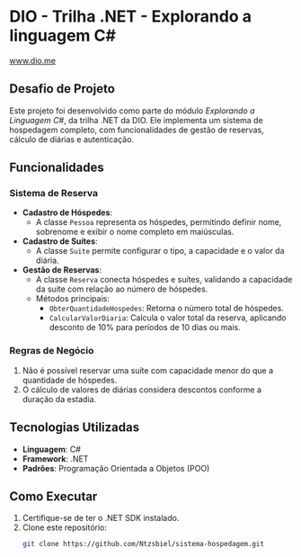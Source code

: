 # DIO - Trilha .NET - Explorando a linguagem C#
www.dio.me

## Desafio de Projeto
Este projeto foi desenvolvido como parte do módulo *Explorando a Linguagem C#*, da trilha .NET da DIO. Ele implementa um sistema de hospedagem completo, com funcionalidades de gestão de reservas, cálculo de diárias e autenticação.

## Funcionalidades
### Sistema de Reserva
- **Cadastro de Hóspedes**:
  - A classe `Pessoa` representa os hóspedes, permitindo definir nome, sobrenome e exibir o nome completo em maiúsculas.
- **Cadastro de Suítes**:
  - A classe `Suite` permite configurar o tipo, a capacidade e o valor da diária.
- **Gestão de Reservas**:
  - A classe `Reserva` conecta hóspedes e suítes, validando a capacidade da suíte com relação ao número de hóspedes.
  - Métodos principais:
    - `ObterQuantidadeHospedes`: Retorna o número total de hóspedes.
    - `CalcularValorDiaria`: Calcula o valor total da reserva, aplicando desconto de 10% para períodos de 10 dias ou mais.

### Regras de Negócio
1. Não é possível reservar uma suíte com capacidade menor do que a quantidade de hóspedes.
2. O cálculo de valores de diárias considera descontos conforme a duração da estadia.

## Tecnologias Utilizadas
- **Linguagem**: C#
- **Framework**: .NET
- **Padrões**: Programação Orientada a Objetos (POO)

## Como Executar
1. Certifique-se de ter o .NET SDK instalado.
2. Clone este repositório:
   ```bash
   git clone https://github.com/Ntzsbiel/sistema-hospedagem.git

